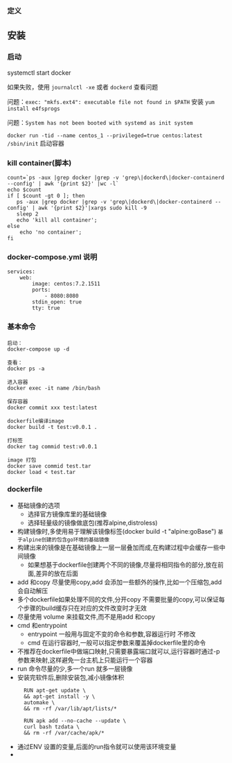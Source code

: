 ### 定义

## 安装

### 启动
systemctl start docker

如果失败，使用 `journalctl -xe` 或者 `dockerd` 查看问题

问题：`exec: "mkfs.ext4": executable file not found in $PATH` 安装 `yum install e4fsprogs`

问题：`System has not been booted with systemd as init system`

`docker run -tid --name centos_1 --privileged=true centos:latest /sbin/init` 启动容器


###  kill container(脚本)
```
count=`ps -aux |grep docker |grep -v 'grep\|dockerd\|docker-containerd --config' | awk '{print $2}' |wc -l`
echo $count
if [ $count -gt 0 ]; then
   ps -aux |grep docker |grep -v 'grep\|dockerd\|docker-containerd --config' | awk '{print $2}'|xargs sudo kill -9
   sleep 2
   echo 'kill all container';
else
    echo 'no container';
fi

```

### docker-compose.yml 说明
```
services:
    web:
        image: centos:7.2.1511
        ports:
            - 8080:8080
        stdin_open: true
        tty: true
```

### 基本命令
```
启动：
docker-compose up -d

查看：
docker ps -a

进入容器
docker exec -it name /bin/bash

保存容器
docker commit xxx test:latest

dockerfile编译image
docker build -t test:v0.0.1 .

打标签
docker tag commid test:v0.0.1

image 打包
docker save commid test.tar
docker load < test.tar

```

### dockerfile

- 基础镜像的选项
  - 选择官方镜像库里的基础镜像
  - 选择轻量级的镜像做底包(推荐alpine,distroless)
- 构建镜像时,多使用易于理解该镜像标签(docker build -t "alpine:goBase")
  `基于alpine创建的包含go环境的基础镜像`
- 构建出来的镜像是在基础镜像上一层一层叠加而成,在构建过程中会缓存一些中间镜像
  - 如果想基于dockerfile创建两个不同的镜像,尽量将相同指令的部分,放在前面,差异的放在后面
- add 和copy 尽量使用copy,add 会添加一些额外的操作,比如一个压缩包,add 会自动解压
- 多个dockerfile如果处理不同的文件,分开copy 不需要批量的copy,可以保证每个步骤的build缓存只在对应的文件改变时才无效
- 尽量使用 volume 来挂载文件,而不是用add 和copy
- cmd 和entrypoint
  - entrypoint 一般用与固定不变的命令和参数,容器运行时 不修改
  - cmd 在运行容器时,一般可以指定参数来覆盖掉dockerfile里的命令
- 不推荐在dockerfile中做端口映射,只需要暴露端口就可以,运行容器时通过-p参数来映射,这样避免一台主机上只能运行一个容器
- run 命令尽量的少,多一个run 就多一层镜像
- 安装完软件后,删除安装包,减小镜像体积
  ```
    RUN apt-get update \
    && apt-get install -y \
    automake \
    && rm -rf /var/lib/apt/lists/*

    RUN apk add --no-cache --update \
    curl bash tzdata \
    && rm -rf /var/cache/apk/*
  ```
- 通过ENV 设置的变量,后面的run指令就可以使用该环境变量
-
